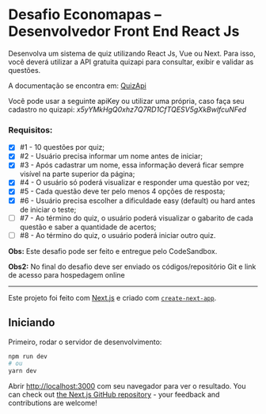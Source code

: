 # Desafio Economapas – Desenvolvedor Front End React Js

Desenvolva um sistema de quiz utilizando React Js, Vue ou Next. Para isso, você deverá utilizar
a API gratuita quizapi para consultar, exibir e validar as questões.

A documentação se encontra em:
[QuizApi](https://quizapi.io/docs/1.0/random-quiz)

Você pode usar a seguinte apiKey ou utilizar uma própria, caso faça seu cadastro no quizapi:
_x5yYMkHgQ0xhz7Q7RD1CfTQESV5gXkBwlfcuNFed_

### Requisitos:

- [x] #1 - 10 questões por quiz;
- [x] #2 - Usuário precisa informar um nome antes de iniciar;
- [x] #3 - Após cadastrar um nome, essa informação deverá ficar sempre visível na parte superior da página;
- [x] #4 - O usuário só poderá visualizar e responder uma questão por vez;
- [x] #5 - Cada questão deve ter pelo menos 4 opções de resposta;
- [x] #6 - Usuário precisa escolher a dificuldade easy (default) ou hard antes de iniciar o teste;
- [ ] #7 - Ao término do quiz, o usuário poderá visualizar o gabarito de cada questão e saber a quantidade de acertos;
- [ ] #8 - Ao término do quiz, o usuário poderá iniciar outro quiz.

**Obs:** Este desafio pode ser feito e entregue pelo CodeSandbox.

**Obs2:** No final do desafio deve ser enviado os códigos/repositório Git e link de acesso para
hospedagem online

---

Este projeto foi feito com [Next.js](https://nextjs.org/) e criado com [`create-next-app`](https://github.com/vercel/next.js/tree/canary/packages/create-next-app).

## Iniciando

Primeiro, rodar o servidor de desenvolvimento:

```bash
npm run dev
# ou
yarn dev
```

Abrir [http://localhost:3000](http://localhost:3000) com seu navegador para ver o resultado.
You can check out [the Next.js GitHub repository](https://github.com/vercel/next.js/) - your feedback and contributions are welcome!
